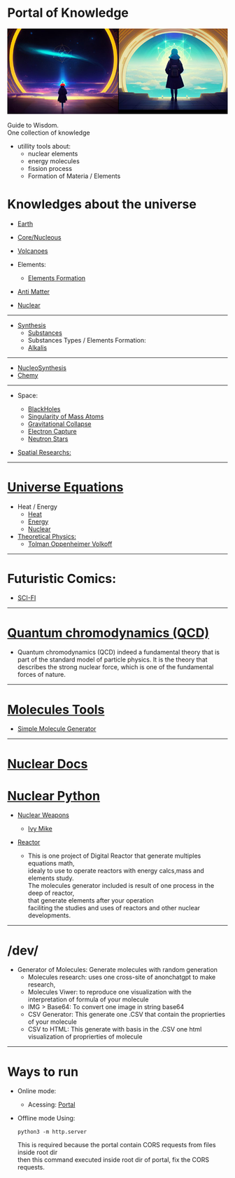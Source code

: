 # Portal of Knowledge   
 ![Portal](./portal.png)  
  
Guide to Wisdom.  
One collection of knowledge   
 - utillity tools about:  
      - nuclear elements  
      - energy molecules  
      - fission process  
      - Formation of Materia / Elements  
 
# Knowledges about the universe  
- [Earth](./assets/docs/earth/readme.md)  
 - [Core/Nucleous](./assets/docs/earth/core/readme.md)   
 - [Volcanoes](./assets/docs/earth/earth/volcanoes/readme.md)  
- Elements:
  - [Elements Formation](./assets/docs/earth/elements/formation/readme.md)  

- [Anti Matter](./assets/docs/antimatter/readme.md)  
- [Nuclear](./assets/docs/nuclear/readme.md)  
--------------
- [Synthesis](./assets/docs/synthesis/readme.md)  
  - [Substances](./assets/docs/synthesis/substances/readme.md)  
  - Substances Types / Elements Formation:
   - [Alkalis](./assets/docs/synthesis/substances/types/Alkalis/readme.md)  
--------------
- [NucleoSynthesis](./assets/docs/nucleosynthesis/readme.md)  
- [Chemy](./assets/docs/universe/chemy/README.md)   
--------------
- Space:
  - [BlackHoles](./assets/docs/universe/space/blackholes/readme.md)  
  - [Singularity of Mass Atoms](./assets/docs/universe/space/blackholes/singularity_mass-atoms.md)  
  - [Gravitational Collapse](./assets/docs/universe/space/knowledges/Gravitational_Collapse.md)  
  - [Electron Capture](./assets/docs/universe/space/knowledges/electron_capture.md)    
  - [Neutron Stars](./assets/docs/universe/space/neutron-stars/readme.md)  
   
- [Spatial Researchs:](./assets/docs/universe/spatial/readme.md)
--------------
# [Universe Equations](./assets/docs/universe/equations/README.md)   
- Heat / Energy   
  - [Heat](./assets/docs/universe/equations/Heat-Energy/Heat/readme.md)   
  - [Energy](./assets/docs/universe/equations/Heat-Energy/Energy/readme.md)   
  - [Nuclear](./assets/docs/universe/equations/Heat-Energy/Nuclear/readme.md)   
- [Theoretical Physics:](./assets/docs/universe/equations/Theoretical-Physics/readme.md)  
  - [Tolman Oppenheimer Volkoff](./assets/docs/universe/equations/Theoretical-Physics/Tolman-Oppenheimer-Volkoff.md)  
--------------
# Futuristic Comics:  
- [SCI-FI](./assets/docs/earth/sci-fi/readme.md)    
--------------
# [Quantum chromodynamics (QCD)](./assets/addons/python/QCD)  
  - Quantum chromodynamics (QCD)
     indeed a fundamental theory that is part of the standard model of 
      particle physics. It is the theory that describes the strong nuclear 
      force, which is one of the fundamental forces of nature.
--------------
# [Molecules Tools](./assets/addons/python/molecules)  
  - [Simple Molecule Generator](./assets/addons/python/molGenerator)  
--------------
# [Nuclear Docs](./assets/docs/nuclear/)  

# [Nuclear Python](./assets/addons/python/Nuclear/)  
- [Nuclear Weapons](./assets/addons/python/Nuclear/Weapons/)  
  - [Ivy Mike](./assets/addons/python/Nuclear/weapons/ivyMike)   
  
- [Reactor](./assets/addons/python/Reactor)  
  - This is one project of Digital Reactor that generate multiples equations math,  
     idealy to use to operate reactors with energy calcs,mass and elements study.  
      The molecules generator included is result of one process in the deep of reactor,  
       that generate elements after your operation  
        faciliting the studies and uses of reactors and other nuclear developments.  
--------------
# /dev/  
  - Generator of Molecules: Generate molecules with random generation   
     - Molecules research: uses one cross-site of anonchatgpt to make research,   
     - Molecules Viwer: to reproduce one visualization with the interpretation of formula of your molecule  
      - IMG > Base64: To convert one image in string base64  
      - CSV Generator: This generate one .CSV that contain the proprierties of your molecule  
      - CSV to HTML: This generate with basis in the .CSV one html visualization of proprierties of molecule  
--------------
# Ways to run  
  - Online mode:
    - Acessing: [Portal](https://emeraldtable.github.io/portal/)  
  - Offline mode Using:  
  
        python3 -m http.server  
  
     This is required because the portal contain CORS requests from files inside root dir  
      then this command executed inside root dir of portal, fix the CORS requests.  

